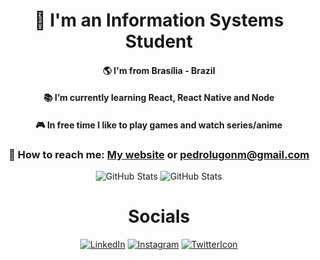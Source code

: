 <h1 color="black" align="center"> 🎒 I'm an Information Systems Student </h1>

<h4 align="center">🌎 I'm from Brasília - Brazil</h4>
<h4 align="center">📚 I’m currently learning <strong>React, React Native and Node</strong></h4>
<h4 align="center">🎮 In free time I like to play games and watch series/anime</h4>
<h3 align="center">📧 How to reach me: <a href="https://www.lugon.dev/" target="_blank">My website</a> or <a href="mailto:pedrolugonm@gmail.com" target="_blank">pedrolugonm@gmail.com</a></h3>

<p align="center">
<img src="https://github-readme-stats.vercel.app/api?username=1ugon&count_private=true&show_icons=true&theme=dark" alt="GitHub Stats" aling="center"><img/>
  <img src="https://github-readme-stats.vercel.app/api/top-langs/?username=1ugon&layout=compact&langs_count=8&theme=dark" alt="GitHub Stats" aling="center"><img/>
</p>

<h1 color="black" align="center"> Socials </h1>
<p align="center">
<a href="https://www.linkedin.com/in/1ugon/"><img src="https://camo.githubusercontent.com/ccb6ee4275a14aa1c69a8d0848a47cd5d35c1bdb5d15bcf2a7135018d700bd1d/68747470733a2f2f696d672e736869656c64732e696f2f62616467652f2d4c696e6b6564496e2d626c75653f7374796c653d666c61742d737175617265266c6f676f3d4c696e6b6564696e266c6f676f436f6c6f723d7768697465266c696e6b3d68747470733a2f2f7777772e6c696e6b6564696e2e636f6d2f696e2f68656c6c6f776c75616e2f" alt="LinkedIn" aling="center" /></a>
<a href="https://www.instagram.com/1ugon/"><img src="https://camo.githubusercontent.com/a13b29c8c1169549dc33cb693697d9e8638b6e9d4eb4b284405b312e8c78aa04/68747470733a2f2f696d672e736869656c64732e696f2f62616467652f2d496e7374616772616d2d2532336662333935383f7374796c653d666c61742d737175617265266c6162656c436f6c6f723d253233666233393538266c6f676f3d696e7374616772616d266c6f676f436f6c6f723d464646464646266c696e6b3d68747470733a2f2f7777772e696e7374616772616d2e636f6d2f68656c6c6f776c75616e2f" alt="Instagram" aling="center"/></a>
<a href="https://twitter.com/lu9on"><img src="https://camo.githubusercontent.com/bcc2db68ba8936282a6325a4b4c6a37cfca8a375cd5235642dd9cea7adca6411/68747470733a2f2f696d672e736869656c64732e696f2f62616467652f2d547769747465722d3163613066313f7374796c653d666c61742d737175617265266c6162656c436f6c6f723d316361306631266c6f676f3d74776974746572266c6f676f436f6c6f723d7768697465266c696e6b3d68747470733a2f2f747769747465722e636f6d2f68656c6c6f776c75616e" alt="TwitterIcon" aling="center"/></a>
</p>
